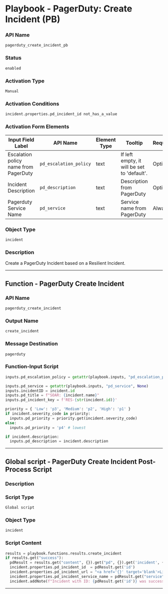 <!--
    DO NOT MANUALLY EDIT THIS FILE
    THIS FILE IS AUTOMATICALLY GENERATED WITH resilient-sdk codegen
    Generated with resilient-sdk v51.0.2.0.974
-->

# Playbook - PagerDuty: Create Incident (PB)

### API Name
`pagerduty_create_incident_pb`

### Status
`enabled`

### Activation Type
`Manual`

### Activation Conditions
`incident.properties.pd_incident_id not_has_a_value`

### Activation Form Elements
| Input Field Label | API Name | Element Type | Tooltip | Requirement |
| ----------------- | -------- | ------------ | ------- | ----------- |
| Escalation policy name from PagerDuty | `pd_escalation_policy` | text | If left empty, it will be set to 'default'. | Optional |
| Incident Description | `pd_description` | text | Description from PagerDuty | Optional |
| Pagerduty Service Name | `pd_service` | text | Service name from PagerDuty | Always |

### Object Type
`incident`

### Description
Create a PagerDuty Incident based on a Resilient Incident.


---
## Function - PagerDuty Create Incident

### API Name
`pagerduty_create_incident`

### Output Name
`create_incident`

### Message Destination
`pagerduty`

### Function-Input Script
```python
inputs.pd_escalation_policy = getattr(playbook.inputs, "pd_escalation_policy", None) or "default"

inputs.pd_service = getattr(playbook.inputs, "pd_service", None)
inputs.incidentID = incident.id
inputs.pd_title = f"SOAR: {incident.name}"
inputs.pd_incident_key = f'RES-{str(incident.id)}'

priority = { 'Low': 'p3', 'Medium': 'p2', 'High': 'p1' }
if incident.severity_code in priority:
  inputs.pd_priority = priority.get(incident.severity_code)
else:
  inputs.pd_priority = 'p4' # lowest

if incident.description:
  inputs.pd_description = incident.description
```

---

## Global script - PagerDuty Create Incident Post-Process Script

### Description


### Script Type
`Global script`

### Object Type
`incident`

### Script Content
```python
results = playbook.functions.results.create_incident
if results.get("success"):
  pdResult = results.get("content", {}).get("pd", {}).get('incident', {})
  incident.properties.pd_incident_id  = pdResult.get('id')
  incident.properties.pd_incident_url = "<a href='{}' target='blank'>Link</a>".format(pdResult.get('html_url'))
  incident.properties.pd_incident_service_name = pdResult.get("service", {}).get("id")
  incident.addNote(f"Incident with ID: {pdResult.get('id')} was successfully created on PagerDuty")
```

---

